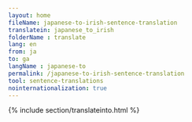 ```yaml
---
layout: home
fileName: japanese-to-irish-sentence-translation
translatein: japanese_to_irish
folderName : translate
lang: en
from: ja
to: ga
langName : japanese-to
permalink: /japanese-to-irish-sentence-translation
tool: sentence-translations
nointernationalization: true
---
```

{% include section/translateinto.html %}
